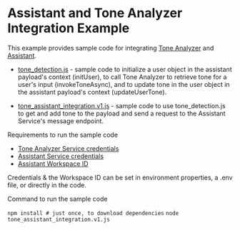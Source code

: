 # Assistant and Tone Analyzer Integration Example

This example provides sample code for integrating [Tone Analyzer][tone_analyzer] and [Assistant][assistant].

  * [tone_detection.js][tone_assistant_integration_example_tone_detection] - sample code to initialize a user object in the assistant payload's context (initUser), to call Tone Analyzer to retrieve tone for a user's input (invokeToneAsync), and to update tone in the user object in the assistant payload's context (updateUserTone).

  * [tone_assistant_integration.v1.js][tone_assistant_integration_example] - sample code to use tone_detection.js to get and add tone to the payload and send a request to the Assistant Service's message endpoint.


Requirements to run the sample code

  * [Tone Analyzer Service credentials][tone_analyzer_service]
  * [Assistant Service credentials][assistant_service]
  * [Assistant Workspace ID][assistant_simple_workspace]

Credentials & the Workspace ID can be set in environment properties, a .env file, or directly in the code.


Command to run the sample code

`npm install # just once, to download dependencies`
`node tone_assistant_integration.v1.js`

[assistant]: https://www.ibm.com/watson/services/conversation/
[tone_analyzer]: https://www.ibm.com/watson/services/tone-analyzer/
[assistant_service]: https://cloud.ibm.com/catalog/services/watson-assistant
[tone_analyzer_service]: https://cloud.ibm.com/catalog/services/tone-analyzer
[assistant_simple_workspace]: https://github.com/watson-developer-cloud/assistant-simple#workspace
[tone_assistant_integration_example]: https://github.com/watson-developer-cloud/node-sdk/blob/master/examples/assistant_tone_analyzer_integration/tone_assistant_integration.v1.js
[tone_assistant_integration_example_tone_detection]: https://github.com/watson-developer-cloud/node-sdk/blob/master/examples/assistant_tone_analyzer_integration/tone_detection.js
